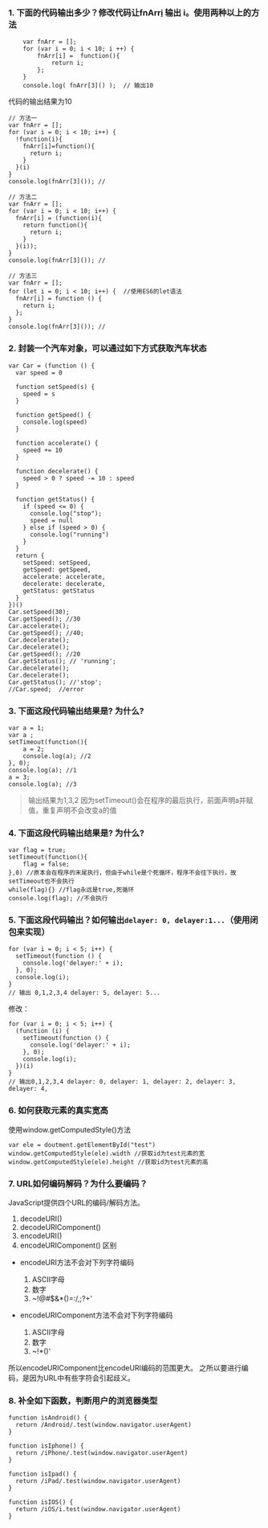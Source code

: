 ### 1. 下面的代码输出多少？修改代码让fnArr[i]() 输出 i。使用**两种以上的**方法
```
    var fnArr = [];
    for (var i = 0; i < 10; i ++) {
        fnArr[i] =  function(){
    	    return i;
        };
    }
    console.log( fnArr[3]() );  // 输出10
```
代码的输出结果为10
```
// 方法一
var fnArr = [];
for (var i = 0; i < 10; i++) {
  !function(i){
    fnArr[i]=function(){
      return i;
    }
  }(i)
}
console.log(fnArr[3]()); //
```

```
// 方法二
var fnArr = [];
for (var i = 0; i < 10; i++) {
  fnArr[i] = (function(i){
    return function(){
      return i;
    }
  }(i));
}
console.log(fnArr[3]()); //
```

```
// 方法三
var fnArr = [];
for (let i = 0; i < 10; i++) {  //使用ES6的let语法
  fnArr[i] = function () {
    return i;
  };
}
console.log(fnArr[3]()); //
```
### 2. 封装一个汽车对象，可以通过如下方式获取汽车状态

```
var Car = (function () {
  var speed = 0

  function setSpeed(s) {
    speed = s
  }

  function getSpeed() {
    console.log(speed)
  }

  function accelerate() {
    speed += 10
  }

  function decelerate() {
    speed > 0 ? speed -= 10 : speed
  }

  function getStatus() {
    if (speed <= 0) {
      console.log("stop");
      speed = null
    } else if (speed > 0) {
      console.log("running")
    }
  }
  return {
    setSpeed: setSpeed,
    getSpeed: getSpeed,
    accelerate: accelerate,
    decelerate: decelerate,
    getStatus: getStatus
  }
})()
Car.setSpeed(30);
Car.getSpeed(); //30
Car.accelerate();
Car.getSpeed(); //40;
Car.decelerate();
Car.decelerate();
Car.getSpeed(); //20
Car.getStatus(); // 'running';
Car.decelerate();
Car.decelerate();
Car.getStatus(); //'stop';
//Car.speed;  //error
```

### 3. 下面这段代码输出结果是? 为什么?
```
var a = 1;
var a ;
setTimeout(function(){
    a = 2;
    console.log(a); //2
}, 0);
console.log(a); //1
a = 3;
console.log(a); //3
```
> 输出结果为1,3,2 因为setTimeout()会在程序的最后执行，前面声明a并赋值，重复声明不会改变a的值

### 4. 下面这段代码输出结果是? 为什么?
```
var flag = true;
setTimeout(function(){
    flag = false;
},0) //原本会在程序的末尾执行，但由于while是个死循环，程序不会往下执行，故setTimeout也不会执行
while(flag){} //flag永远是true,死循环
console.log(flag); //不会执行
```

### 5. 下面这段代码输出？如何输出`delayer: 0, delayer:1...`（使用闭包来实现）
```
for (var i = 0; i < 5; i++) {
  setTimeout(function () {
    console.log('delayer:' + i);
  }, 0);
  console.log(i);
}
// 输出 0,1,2,3,4 delayer: 5, delayer: 5...
```
修改：
```
for (var i = 0; i < 5; i++) {
  (function (i) {
    setTimeout(function () {
      console.log('delayer:' + i);
    }, 0);
    console.log(i);
  })(i)
}
// 输出0,1,2,3,4 delayer: 0, delayer: 1, delayer: 2, delayer: 3, delayer: 4,
```

### 6. 如何获取元素的真实宽高
使用window.getComputedStyle()方法
```
var ele = doutment.getElementById("test")
window.getComputedStyle(ele).width //获取id为test元素的宽
window.getComputedStyle(ele).height //获取id为test元素的高
```
### 7. URL如何编码解码？为什么要编码？
JavaScript提供四个URL的编码/解码方法。

1. decodeURI()
2. decodeURIComponent()
3. encodeURI()
4. encodeURIComponent()
区别

- encodeURI方法不会对下列字符编码

  1. ASCII字母
  2. 数字
  3. ~!@#$&*()=:/,;?+'
- encodeURIComponent方法不会对下列字符编码

  1. ASCII字母
  2. 数字
  3. ~!*()'

所以encodeURIComponent比encodeURI编码的范围更大。
之所以要进行编码，是因为URL中有些字符会引起歧义。

### 8. 补全如下函数，判断用户的浏览器类型
```
function isAndroid() {
  return /Android/.test(window.navigator.userAgent)
}

function isIphone() {
  return /iPhone/.test(window.navigator.userAgent)
}

function isIpad() {
  return /iPad/.test(window.navigator.userAgent)
}

function isIOS() {
  return /iOS/i.test(window.navigator.userAgent)
}
```